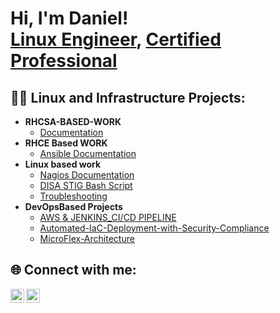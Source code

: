 <h1>Hi, I'm Daniel! <br/><a href="https://github.com/yourGitHubUsername">Linux Engineer</a>, <a href="https://www.linkedin.com/in/yourLinkedInProfile/">Certified Professional</a></h1>

<h2>👨‍💻 Linux and Infrastructure Projects:</h2>

- <b>RHCSA-BASED-WORK</b>
  - [Documentation](https://github.com/danielamoh1/RHCSA-BASED-WORK/tree/main)
- <b>RHCE Based WORK</b>
  - [Ansible Documentation](https://github.com/danielamoh1/RHCE-BASED-PROJECT)
- <b> Linux based work</b>
   - [Nagios Documentation](https://github.com/danielamoh1/Nagios_system-network)
   - [DISA STIG Bash Script](https://github.com/danielamoh1/STIGS_BASHSCRIPT)
   - [Troubleshooting](https://github.com/danielamoh1/Troubleshooting/tree/main)
- <b>DevOpsBased Projects</b>
  - [AWS & JENKINS_CI/CD PIPELINE](https://github.com/danielamoh1/AWS_Jenkins_Project.git)
  - [Automated-IaC-Deployment-with-Security-Compliance](https://github.com/danielamoh1/Automated-IaC-Deployment-with-Security-Compliance)
  - [MicroFlex-Architecture](https://github.com/danielamoh1/MicroFlex-Architecture)

<h2> 🌐 Connect with me:</h2>

[<img align="left" alt="Daniel | LinkedIn" width="22px" src="https://cdn.jsdelivr.net/npm/simple-icons@v3/icons/linkedin.svg" />][linkedin]
[<img align="left" alt="Daniel | GitHub" width="22px" src="https://cdn.jsdelivr.net/npm/simple-icons@v3/icons/github.svg" />][github]

[github]: https://github.com/yourGitHubUsername
[linkedin]: https://www.linkedin.com/in/daniel-w-amoh-ii-217249262

<!--
yourGitHubUsername/yourGitHubUsername is a ✨ _special_ ✨ repository because its README.md (this file) appears on your GitHub profile.
